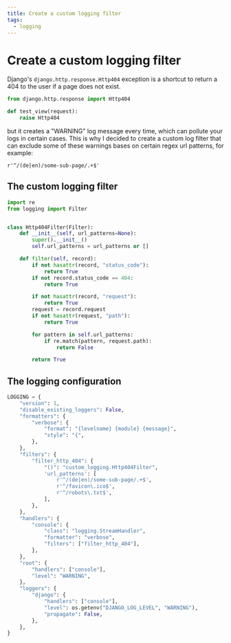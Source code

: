 ```yaml
---
title: Create a custom logging filter
tags:
  - logging
---
```


# Create a custom logging filter

Django's `django.http.response.Http404` exception is a shortcut to return a 404 to the user if a page does not exist.

```python
from django.http.response import Http404

def test_view(request):
    raise Http404
```

but it creates a "WARNING" log message every time, which can pollute your logs in certain cases.
This is why I decided to create a custom log filter that can exclude some of these warnings bases on certain regex url patterns, for example:

```
r'^/(de|en)/some-sub-page/.+$'
```

## The custom logging filter

```python
import re
from logging import Filter


class Http404Filter(Filter):
    def __init__(self, url_patterns=None):
        super().__init__()
        self.url_patterns = url_patterns or []

    def filter(self, record):
        if not hasattr(record, "status_code"):
            return True
        if not record.status_code == 404:
            return True

        if not hasattr(record, "request"):
            return True
        request = record.request
        if not hasattr(request, "path"):
            return True

        for pattern in self.url_patterns:
            if re.match(pattern, request.path):
                return False

        return True

```

## The logging configuration

```python
LOGGING = {
    "version": 1,
    "disable_existing_loggers": False,
    "formatters": {
        "verbose": {
            "format": "{levelname} {module} {message}",
            "style": "{",
        },
    },
    "filters": {
        "filter_http_404": {
            "()": "custom_logging.Http404Filter",
            'url_patterns': [
                r'^/(de|en)/some-sub-page/.+$',
                r'^/favicon\.ico$',
                r'^/robots\.txt$',
            ],
        },
    },
    "handlers": {
        "console": {
            "class": "logging.StreamHandler",
            "formatter": "verbose",
            "filters": ["filter_http_404"],
        },
    },
    "root": {
        "handlers": ["console"],
        "level": "WARNING",
    },
    "loggers": {
        "django": {
            "handlers": ["console"],
            "level": os.getenv("DJANGO_LOG_LEVEL", "WARNING"),
            "propagate": False,
        },
    },
}
```
